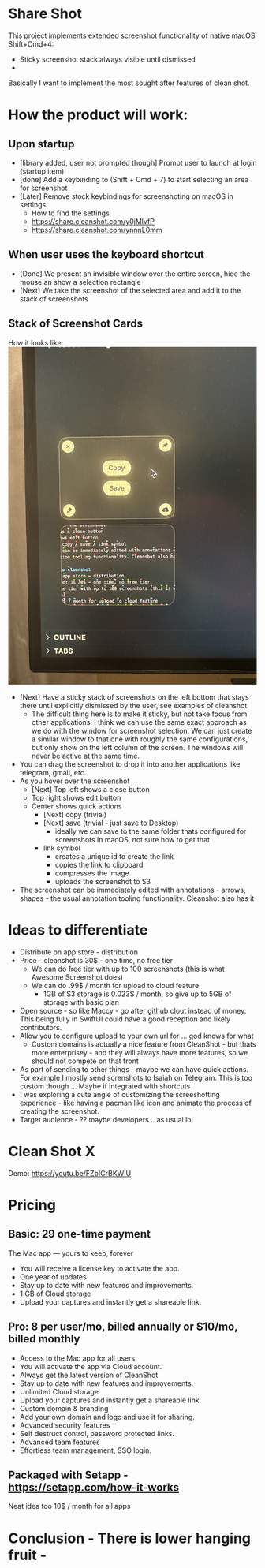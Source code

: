 # Share Shot

This project implements extended screenshot functionality of native macOS Shift+Cmd+4:
- Sticky screenshot stack always visible until dismissed
- 
Basically I want to implement the most sought after features of clean shot.

# How the product will work:

## Upon startup
- [library added, user not prompted though] Prompt user to launch at login (startup item)
- [done] Add a keybinding to (Shift + Cmd + 7) to start selecting an area for screenshot
- [Later] Remove stock keybindings for screenshoting on macOS in settings
  - How to find the settings
  - https://share.cleanshot.com/y0jMlvfP
  - https://share.cleanshot.com/ynnnL0mm

## When user uses the keyboard shortcut
- [Done] We present an invisible window over the entire screen, hide the mouse an show a selection rectangle
- [Next] We take the screenshot of the selected area and add it to the stack of screenshots

## Stack of Screenshot Cards
How it looks like: ![Alt text](assets/cleanshot-screenshot-examples.png)

- [Next] Have a sticky stack of screenshots on the left bottom that stays there until explicitly dismissed by the user, see examples of cleanshot
  - The difficult thing here is to make it sticky, but not take focus from other applications. I think we can use the same exact approach as we do with the window for screenshot selection. We can just create a similar window to that one with roughly the same configurations, but only show on the left column of the screen. The windows will never be active at the same time.
- You can drag the screenshot to drop it into another applications like telegram, gmail, etc.
- As you hover over the screenshot 
  - [Next] Top left shows a close button
  - Top right shows edit button
  - Center shows quick actions
    - [Next] copy (trivial)
    - [Next] save (trivial - just save to Desktop)
      - ideally we can save to the same folder thats configured for screenshots in macOS, not sure how to get that
    - link symbol
      - creates a unique id to create the link
      - copies the link to clipboard
      - compresses the image
      - uploads the screenshot to S3
- The screenshot can be immediately edited with annotations - arrows, shapes - the usual annotation tooling functionality. Cleanshot also has it

# Ideas to differentiate
- Distribute on app store - distribution
- Price - cleanshot is 30$ - one time, no free tier
  - We can do free tier with up to 100 screenshots (this is what Awesome Screenshot does)
  - We can do .99$ / month for upload to cloud feature
    - 1GB of S3 storage is 0.023$ / month, so give up to 5GB of storage with basic plan
- Open source - so like Maccy - go after github clout instead of money. This being fully in SwiftUI could have a good reception and likely contributors.
- Allow you to configure upload to your own url for ... god knows for what
  - Custom domains is actually a nice feature from CleanShot - but thats more enterprisey - and they will always have more features, so we should not compete on that front
- As part of sending to other things - maybe we can have quick actions. For example I mostly send screnshots to Isaiah on Telegram. This is too custom though ... Maybe if integrated with shortcuts
- I was exploring a cute angle of customizing the screeshotting experience - like having a pacman like icon and animate the process of creating the screenshot.
- Target audience - ?? maybe developers .. as usual lol

# Clean Shot X
Demo: https://youtu.be/FZbICrBKWIU

# Pricing

## Basic: 29 one-time payment
The Mac app — yours to keep, forever
- You will receive a license key to activate the app.
- One year of updates
- Stay up to date with new features and improvements.
- 1 GB of Cloud storage
- Upload your captures and instantly get a shareable link.

## Pro: 8 per user/mo, billed annually or $10/mo, billed monthly
- Access to the Mac app for all users
- You will activate the app via Cloud account.
- Always get the latest version of CleanShot
- Stay up to date with new features and improvements.
- Unlimited Cloud storage
- Upload your captures and instantly get a shareable link.
- Custom domain & branding
- Add your own domain and logo and use it for sharing.
- Advanced security features
- Self destruct control, password protected links.
- Advanced team features
- Effortless team management, SSO login.

## Packaged with Setapp - https://setapp.com/how-it-works
Neat idea too
10$ / month for all apps

# Conclusion - There is lower hanging fruit - 